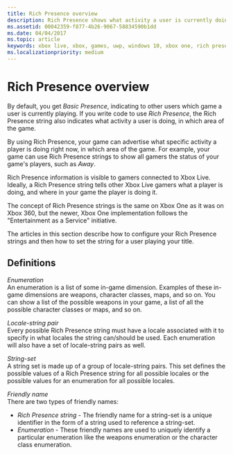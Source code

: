 ```yaml
---
title: Rich Presence overview
description: Rich Presence shows what activity a user is currently doing, in which area of the game.
ms.assetid: 00042359-f877-4b26-9067-58834590b1dd
ms.date: 04/04/2017
ms.topic: article
keywords: xbox live, xbox, games, uwp, windows 10, xbox one, rich presence
ms.localizationpriority: medium
---
```


# Rich Presence overview

By default, you get *Basic Presence*, indicating to other users which game a user is currently playing.
If you write code to use *Rich Presence*, the Rich Presence string also indicates what activity a user is doing, in which area of the game.

By using Rich Presence, your game can advertise what specific activity a player is doing right now, in which area of the game.
For example, your game can use Rich Presence strings to show all gamers the status of your game's players, such as *Away*.

Rich Presence information is visible to gamers connected to Xbox Live.
Ideally, a Rich Presence string tells other Xbox Live gamers what a player is doing, and where in your game the player is doing it.

The concept of Rich Presence strings is the same on Xbox One as it was on Xbox 360, but the newer, Xbox One implementation follows the "Entertainment as a Service" initiative.

The articles in this section describe how to configure your Rich Presence strings and then how to set the string for a user playing your title.


## Definitions

*Enumeration*  
An enumeration is a list of some in-game dimension.
Examples of these in-game dimensions are weapons, character classes, maps, and so on.
You can show a list of the possible weapons in your game, a list of all the possible character classes or maps, and so on.

*Locale-string pair*  
Every possible Rich Presence string must have a locale associated with it to specify in what locales the string can/should be used.
Each enumeration will also have a set of locale-string pairs as well.

*String-set*  
A string set is made up of a group of locale-string pairs.
This set defines the possible values of a Rich Presence string for all possible locales or the possible values for an enumeration for all possible locales.

*Friendly name*  
There are two types of friendly names:
* *Rich Presence string* - The friendly name for a string-set is a unique identifier in the form of a string used to reference a string-set.
* *Enumeration* - These friendly names are used to uniquely identify a particular enumeration like the weapons enumeration or the character class enumeration.

